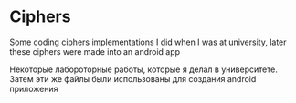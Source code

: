 # Ciphers
Some coding ciphers implementations I did when I was at university, later these ciphers were made into an android app

Некоторые лабороторные работы, которые я делал в университете. Затем эти же файлы были использованы для создания android приложения

